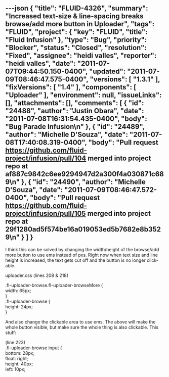 ---json
{
  "title": "FLUID-4326",
  "summary": "Increased text-size & line-spacing breaks browse/add more button in Uploader",
  "tags": "FLUID",
  "project": {
    "key": "FLUID",
    "title": "Fluid Infusion"
  },
  "type": "Bug",
  "priority": "Blocker",
  "status": "Closed",
  "resolution": "Fixed",
  "assignee": "heidi valles",
  "reporter": "heidi valles",
  "date": "2011-07-07T09:44:50.150-0400",
  "updated": "2011-07-09T08:46:47.575-0400",
  "versions": [
    "1.3.1"
  ],
  "fixVersions": [
    "1.4"
  ],
  "components": [
    "Uploader"
  ],
  "environment": null,
  "issueLinks": [],
  "attachments": [],
  "comments": [
    {
      "id": "24488",
      "author": "Justin Obara",
      "date": "2011-07-08T16:31:54.435-0400",
      "body": "Bug Parade Infusion\n"
    },
    {
      "id": "24489",
      "author": "Michelle D'Souza",
      "date": "2011-07-08T17:40:08.319-0400",
      "body": "Pull request <https://github.com/fluid-project/infusion/pull/104> merged into project repo at af887c9842c6ee9294947d2a300f4a030871c689\n"
    },
    {
      "id": "24490",
      "author": "Michelle D'Souza",
      "date": "2011-07-09T08:46:47.572-0400",
      "body": "Pull request <https://github.com/fluid-project/infusion/pull/105> merged into project repo at 29f1280ad5f574be16a019053ed5b7682e8b3529\n"
    }
  ]
}
---
I think this can be solved by changing the width/height of the browse/add more button to use ems instead of pxs. Right now when text size and line height is increased, the text gets cut off and the button is no longer click-able.

uploader.css (lines 208 &  218)

.fl-uploader-browse.fl-uploader-browseMore {\
width: 65px;\
}\
.fl-uploader-browse {\
height: 24px;\
}

And also change the clickable area to use ems. The above will make the whole button visible, but make sure the whole thing is also clickable. This stuff:

(line 223)\
.fl-uploader-browse input {\
bottom: 28px;\
float: right;\
height: 40px;\
left: 10px;

        